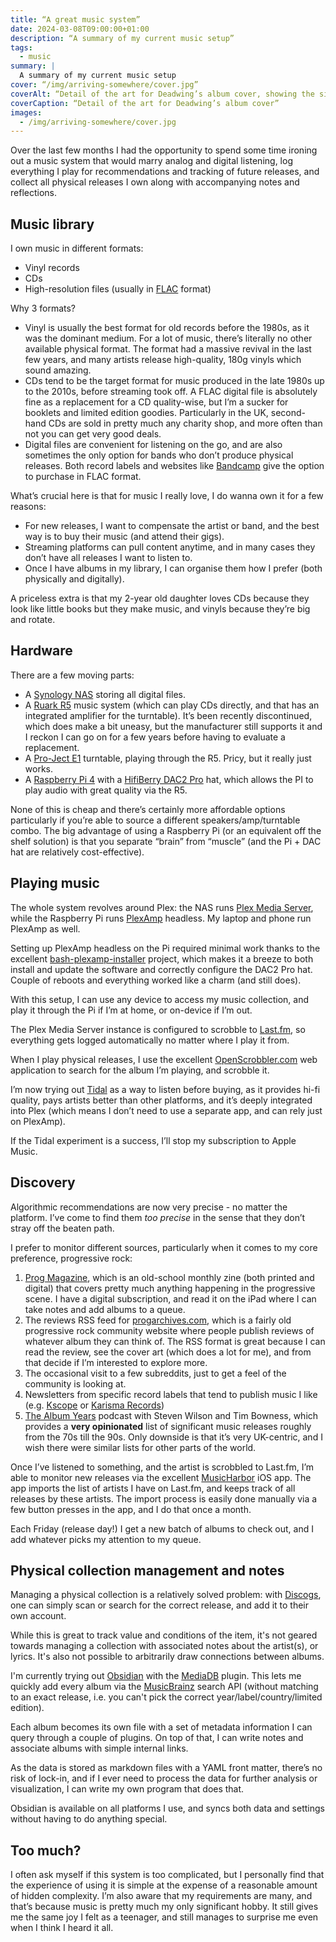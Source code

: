 ```yaml
---
title: “A great music system”
date: 2024-03-08T09:00:00+01:00
description: “A summary of my current music setup”
tags:
  - music
summary: |
  A summary of my current music setup
cover: “/img/arriving-somewhere/cover.jpg”
coverAlt: “Detail of the art for Deadwing’s album cover, showing the silhouette of a woman looking at a lake.”
coverCaption: “Detail of the art for Deadwing’s album cover”
images:
  - /img/arriving-somewhere/cover.jpg
---
```


Over the last few months I had the opportunity to spend some time ironing out a music system that would marry analog and digital listening, log everything I play for recommendations and tracking of future releases, and collect all physical releases I own along with accompanying notes and reflections.

## Music library

I own music in different formats:

- Vinyl records
- CDs
- High-resolution files (usually in [FLAC](https://en.wikipedia.org/wiki/FLAC) format)

Why 3 formats?

- Vinyl is usually the best format for old records before the 1980s, as it was the dominant medium. For a lot of music, there’s literally no other available physical format. The format had a massive revival in the last few years, and many artists release high-quality, 180g vinyls which sound amazing.
- CDs tend to be the target format for music produced in the late 1980s up to the 2010s, before streaming took off. A FLAC digital file is absolutely fine as a replacement for a CD quality-wise, but I’m a sucker for booklets and limited edition goodies. Particularly in the UK, second-hand CDs are sold in pretty much any charity shop, and more often than not you can get very good deals.
- Digital files are convenient for listening on the go, and are also sometimes the only option for bands who don’t produce physical releases. Both record labels and websites like [Bandcamp](https://bandcamp.com) give the option to purchase in FLAC format.

What’s crucial here is that for music I really love, I do wanna own it for a few reasons:

- For new releases, I want to compensate the artist or band, and the best way is to buy their music (and attend their gigs).
- Streaming platforms can pull content anytime, and in many cases they don’t have all releases I want to listen to.
- Once I have albums in my library, I can organise them how I prefer (both physically and digitally).

A priceless extra is that my 2-year old daughter loves CDs because they look like little books but they make music, and vinyls because they’re big and rotate.

## Hardware

There are a few moving parts:

- A [Synology NAS](https://www.synology.com/en-uk) storing all digital files.
- A [Ruark R5](https://www.ruarkaudio.com/products/r5-high-fidelity-music-system) music system (which can play CDs directly, and that has an integrated amplifier for the turntable). It’s been recently discontinued, which does make a bit uneasy, but the manufacturer still supports it and I reckon I can go on for a few years before having to evaluate a replacement.
- A [Pro-Ject E1](https://www.project-audio.com/en/product/e1/) turntable, playing through the R5. Pricy, but it really just works.
- A [Raspberry Pi 4](https://www.raspberrypi.com/products/raspberry-pi-4-model-b/) with a [HifiBerry DAC2 Pro](https://www.hifiberry.com/shop/boards/hifiberry-dac2-pro/) hat, which allows the PI to play audio with great quality via the R5.

None of this is cheap and there’s certainly more affordable options particularly if you’re able to source a different speakers/amp/turntable combo. The big advantage of using a Raspberry Pi (or an equivalent off the shelf solution) is that you separate “brain” from “muscle” (and the Pi + DAC hat are relatively cost-effective).

## Playing music

The whole system revolves around Plex: the NAS runs [Plex Media Server](https://www.plex.tv/en-gb/personal-media-server/), while the Raspberry Pi runs [PlexAmp](https://www.plex.tv/plexamp/) headless. My laptop and phone run PlexAmp as well.

Setting up PlexAmp headless on the Pi required minimal work thanks to the excellent [bash-plexamp-installer](https://github.com/odinb/bash-plexamp-installer) project, which makes it a breeze to both install and update the software and correctly configure the DAC2 Pro hat. Couple of reboots and everything worked like a charm (and still does).

With this setup, I can use any device to access my music collection, and play it through the Pi if I’m at home, or on-device if I’m out.

The Plex Media Server instance is configured to scrobble to [Last.fm](Last.fm), so everything gets logged automatically no matter where I play it from.

When I play physical releases, I use the excellent [OpenScrobbler.com](OpenScrobbler.com) web application to search for the album I’m playing, and scrobble it.

I’m now trying out [Tidal](https://tidal.com) as a way to listen before buying, as it provides hi-fi quality, pays artists better than other platforms, and it’s deeply integrated into Plex (which means I don’t need to use a separate app, and can rely just on PlexAmp).

If the Tidal experiment is a success, I’ll stop my subscription to Apple Music.
 
## Discovery
 
Algorithmic recommendations are now very precise - no matter the platform. I’ve come to find them _too precise_ in the sense that they don’t stray off the beaten path.

I prefer to monitor different sources, particularly when it comes to my core preference, progressive rock:
 
1. [Prog Magazine](https://www.loudersound.com/prog), which is an old-school monthly zine (both printed and digital) that covers pretty much anything happening in the progressive scene. I have a digital subscription, and read it on the iPad where I can take notes and add albums to a queue.
2. The reviews RSS feed for [progarchives.com](progarchives.com), which is a fairly old progressive rock community website where people publish reviews of whatever album they can think of. The RSS format is great because I can read the review, see the cover art (which does a lot for me), and from that decide if I’m interested to explore more.
3. The occasional visit to a few subreddits, just to get a feel of the community is looking at.
4. Newsletters from specific record labels that tend to publish music I like (e.g. [Kscope]([https://kscopemusic.com](https://kscopemusic.com/)) or [Karisma Records]([https://www.karismarecords.no](https://www.karismarecords.no/))) 
5. [The Album Years]([https://thealbumyears.com](https://thealbumyears.com/)) podcast with Steven Wilson and Tim Bowness, which provides a **very opinionated** list of significant music releases roughly from the 70s till the 90s. Only downside is that it’s very UK-centric, and I wish there were similar lists for other parts of the world.

Once I’ve listened to something, and the artist is scrobbled to Last.fm, I’m able to monitor new releases via the excellent [MusicHarbor]([https://apps.apple.com/us/app/musicharbor-track-new-music/id1440405750](https://apps.apple.com/us/app/musicharbor-track-new-music/id1440405750)) iOS app. The app imports the list of artists I have on Last.fm, and keeps track of all releases by these artists. The import process is easily done manually via a few button presses in the app, and I do that once a month.

Each Friday (release day!) I get a new batch of albums to check  out, and I add whatever picks my attention to my queue.

## Physical collection management and notes

Managing a physical collection is a relatively solved problem: with [Discogs](https://discogs.com), one can simply scan or search for the correct release, and add it to their own account.

While this is great to track value and conditions of the item, it's not geared towards managing a collection with associated notes about the artist(s), or lyrics. It's also not possible to arbitrarily draw connections between albums.

I'm currently trying out [Obsidian]([https://obsidian.md](https://obsidian.md/)) with the [MediaDB](https://github.com/mProjectsCode/obsidian-media-db-plugin) plugin. This lets me quickly add every album via the [MusicBrainz]([https://musicbrainz.org](https://musicbrainz.org/)) search API (without matching to an exact release, i.e. you can't pick the correct year/label/country/limited edition).

Each album becomes its own file with a set of metadata information I can query through a couple of plugins. On top of that, I can write notes and associate albums with simple internal links.

As the data is stored as markdown files with a YAML front matter, there’s no risk of lock-in, and if I ever need to process the data for further analysis or visualization, I can write my own program that does that.

Obsidian is available on all platforms I use, and syncs both data and settings without having to do anything special.
## Too much?

I often ask myself if this system is too complicated, but I personally find that the experience of using it is simple at the expense of a reasonable amount of hidden complexity. I’m also aware that my requirements are many, and that’s because music is pretty much my only significant hobby. It still gives me the same joy I felt as a teenager, and still manages to surprise me even when I think I heard it all.

